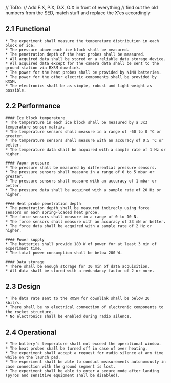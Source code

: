 // ToDo:
// Add F.X, P.X, D.X, O.X in front of everything
// find out the old numbers from the SED, match stuff and replace the X'es accordingly

## 2.1 Functional
    * The experiment shall measure the temperature distribution in each block of ice.
    * The pressure above each ice block shall be measured.
    * The penetration depth of the heat probes shall be measured.
    * All acquired data shall be stored on a reliable data storage device.
    * All acquired data except for the camera data shall be sent to the ground station via RXSM downlink.
    * The power for the heat probes shall be provided by NiMH batteries.
    * The power for the other electric components shall be provided by RXSM.
    * The electronics shall be as simple, robust and light weight as possible.

## 2.2 Performance
    #### Ice block temperature
    * The temperature in each ice block shall be measured by a 3x3 temperature sensor matrix.
    * The temperature sensors shall measure in a range of -60 to 0 °C or greater.
    * The temperature sensors shall measure with an accuracy of 0.5 °C or better.
    * The temperature data shall be acquired with a sample rate of 1 Hz or higher.

    #### Vapor pressure
    * The pressure shall be measured by differential pressure sensors.
    * The pressure sensors shall measure in a range of 0 to 5 mbar or greater.
    * The pressure sensors shall measure with an accuracy of 1 mbar or better.
    * The pressure data shall be acquired with a sample rate of 20 Hz or higher.

    #### Heat probe penetration depth
    * The penetration depth shall be measured indirecly using force sensors on each spring-loaded heat probe.
    * The force sensors shall measure in a range of 0 to 10 N.
    * The force sensors shall measure with an accuracy of 33 mN or better.
    * The force data shall be acquired with a sample rate of 2 Hz or higher.

    #### Power supply
    * The batteries shall provide 180 W of power for at least 3 min of experiment time.
    * The total power consumption shall be below 200 W.

    #### Data storage
    * There shall be enough storage for 30 min of data acquisition.
    * All data shall be stored with a redundancy factor of 2 or more.

## 2.3 Design
    * The data rate sent to the RXSM for downlink shall be below 20 kbit/s.
    * There shall be no electrical connection of electronic components to the rocket structure.
    * No electronics shall be enabled during radio silence.

## 2.4 Operational
    * The battery’s temperature shall not exceed the operational window.
    * The heat probes shall be turned off in case of over heating.
    * The experiment shall accept a request for radio silence at any time while on the launch pad.
    * The experiment shall be able to conduct measurements autonomously in case connection with the ground segment is lost.
    * The experiment shall be able to enter a secure mode after landing (pyros and sensitive equipment shall be disabled).